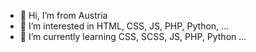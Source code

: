 - 👋 Hi, I’m from Austria
- 👀 I’m interested in HTML, CSS, JS, PHP, Python, ...
- 🌱 I’m currently learning CSS, SCSS, JS, PHP, Python ... 

<!---
DCubin/DCubin is a ✨ special ✨ repository because its `README.md` (this file) appears on your GitHub profile.
You can click the Preview link to take a look at your changes.
--->
